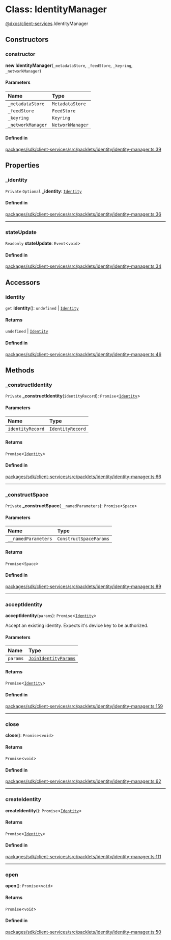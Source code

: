 # Class: IdentityManager

[@dxos/client-services](../modules/dxos_client_services.md).IdentityManager

## Constructors

### constructor

**new IdentityManager**(`_metadataStore`, `_feedStore`, `_keyring`, `_networkManager`)

#### Parameters

| Name | Type |
| :------ | :------ |
| `_metadataStore` | `MetadataStore` |
| `_feedStore` | `FeedStore` |
| `_keyring` | `Keyring` |
| `_networkManager` | `NetworkManager` |

#### Defined in

[packages/sdk/client-services/src/packlets/identity/identity-manager.ts:39](https://github.com/dxos/dxos/blob/main/packages/sdk/client-services/src/packlets/identity/identity-manager.ts#L39)

## Properties

### \_identity

 `Private` `Optional` **\_identity**: [`Identity`](dxos_client_services.Identity.md)

#### Defined in

[packages/sdk/client-services/src/packlets/identity/identity-manager.ts:36](https://github.com/dxos/dxos/blob/main/packages/sdk/client-services/src/packlets/identity/identity-manager.ts#L36)

___

### stateUpdate

 `Readonly` **stateUpdate**: `Event`<`void`\>

#### Defined in

[packages/sdk/client-services/src/packlets/identity/identity-manager.ts:34](https://github.com/dxos/dxos/blob/main/packages/sdk/client-services/src/packlets/identity/identity-manager.ts#L34)

## Accessors

### identity

`get` **identity**(): `undefined` \| [`Identity`](dxos_client_services.Identity.md)

#### Returns

`undefined` \| [`Identity`](dxos_client_services.Identity.md)

#### Defined in

[packages/sdk/client-services/src/packlets/identity/identity-manager.ts:46](https://github.com/dxos/dxos/blob/main/packages/sdk/client-services/src/packlets/identity/identity-manager.ts#L46)

## Methods

### \_constructIdentity

`Private` **_constructIdentity**(`identityRecord`): `Promise`<[`Identity`](dxos_client_services.Identity.md)\>

#### Parameters

| Name | Type |
| :------ | :------ |
| `identityRecord` | `IdentityRecord` |

#### Returns

`Promise`<[`Identity`](dxos_client_services.Identity.md)\>

#### Defined in

[packages/sdk/client-services/src/packlets/identity/identity-manager.ts:66](https://github.com/dxos/dxos/blob/main/packages/sdk/client-services/src/packlets/identity/identity-manager.ts#L66)

___

### \_constructSpace

`Private` **_constructSpace**(`__namedParameters`): `Promise`<`Space`\>

#### Parameters

| Name | Type |
| :------ | :------ |
| `__namedParameters` | `ConstructSpaceParams` |

#### Returns

`Promise`<`Space`\>

#### Defined in

[packages/sdk/client-services/src/packlets/identity/identity-manager.ts:89](https://github.com/dxos/dxos/blob/main/packages/sdk/client-services/src/packlets/identity/identity-manager.ts#L89)

___

### acceptIdentity

**acceptIdentity**(`params`): `Promise`<[`Identity`](dxos_client_services.Identity.md)\>

Accept an existing identity. Expects it's device key to be authorized.

#### Parameters

| Name | Type |
| :------ | :------ |
| `params` | [`JoinIdentityParams`](../types/dxos_client_services.JoinIdentityParams.md) |

#### Returns

`Promise`<[`Identity`](dxos_client_services.Identity.md)\>

#### Defined in

[packages/sdk/client-services/src/packlets/identity/identity-manager.ts:159](https://github.com/dxos/dxos/blob/main/packages/sdk/client-services/src/packlets/identity/identity-manager.ts#L159)

___

### close

**close**(): `Promise`<`void`\>

#### Returns

`Promise`<`void`\>

#### Defined in

[packages/sdk/client-services/src/packlets/identity/identity-manager.ts:62](https://github.com/dxos/dxos/blob/main/packages/sdk/client-services/src/packlets/identity/identity-manager.ts#L62)

___

### createIdentity

**createIdentity**(): `Promise`<[`Identity`](dxos_client_services.Identity.md)\>

#### Returns

`Promise`<[`Identity`](dxos_client_services.Identity.md)\>

#### Defined in

[packages/sdk/client-services/src/packlets/identity/identity-manager.ts:111](https://github.com/dxos/dxos/blob/main/packages/sdk/client-services/src/packlets/identity/identity-manager.ts#L111)

___

### open

**open**(): `Promise`<`void`\>

#### Returns

`Promise`<`void`\>

#### Defined in

[packages/sdk/client-services/src/packlets/identity/identity-manager.ts:50](https://github.com/dxos/dxos/blob/main/packages/sdk/client-services/src/packlets/identity/identity-manager.ts#L50)
